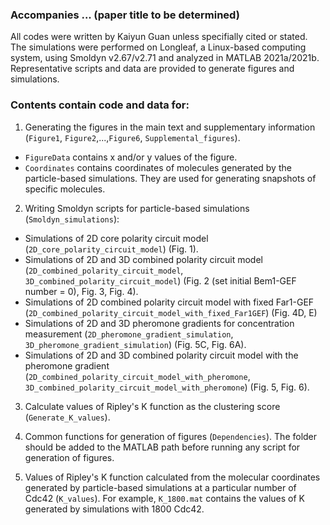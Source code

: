 ### Accompanies ... (paper title to be determined)

All codes were written by Kaiyun Guan unless specifially cited or stated. The simulations were performed on Longleaf, a Linux-based computing system, using Smoldyn v2.67/v2.71 and analyzed in MATLAB 2021a/2021b. Representative scripts and data are provided to generate figures and simulations. 

### Contents contain code and data for:
1. Generating the figures in the main text and supplementary information (`Figure1`, `Figure2`,...,`Figure6`, `Supplemental_figures`).
- `FigureData` contains x and/or y values of the figure.
- `Coordinates` contains coordinates of molecules generated by the particle-based simulations. They are used for generating snapshots of specific molecules.

2. Writing Smoldyn scripts for particle-based simulations (`Smoldyn_simulations`):
- Simulations of 2D core polarity circuit model (`2D_core_polarity_circuit_model`) (Fig. 1).
- Simulations of 2D and 3D combined polarity circuit model (`2D_combined_polarity_circuit_model`, `3D_combined_polarity_circuit_model`) (Fig. 2 (set initial Bem1-GEF number = 0), Fig. 3, Fig. 4).
- Simulations of 2D combined polarity circuit model with fixed Far1-GEF (`2D_combined_polarity_circuit_model_with_fixed_Far1GEF`) (Fig. 4D, E)
- Simulations of 2D and 3D pheromone gradients for concentration measurement (`2D_pheromone_gradient_simulation`, `3D_pheromone_gradient_simulation`) (Fig. 5C, Fig. 6A). 
- Simulations of 2D and 3D combined polarity circuit model with the pheromone gradient (`2D_combined_polarity_circuit_model_with_pheromone`, `3D_combined_polarity_circuit_model_with_pheromone`) (Fig. 5, Fig. 6).

3. Calculate values of Ripley's K function as the clustering score (`Generate_K_values`).

4. Common functions for generation of figures (`Dependencies`). The folder should be added to the MATLAB path before running any script for generation of figures.

5. Values of Ripley's K function calculated from the molecular coordinates generated by particle-based simulations at a particular number of Cdc42 (`K_values`).
For example, `K_1800.mat` contains the values of K generated by simulations with 1800 Cdc42.

